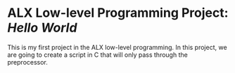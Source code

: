 # ALX Low-level Programming Project: *Hello World*
This is my first project in the ALX low-level programming.
In this project, we are going to create a script in C that will only pass through the preprocessor.
